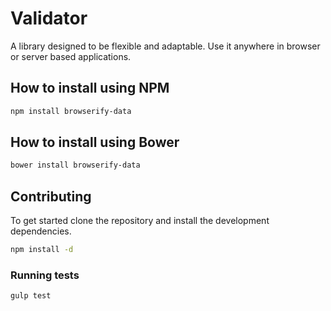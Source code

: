# Validator

A library designed to be flexible and adaptable. Use it anywhere in browser or server based applications.


## How to install using NPM

```bash
npm install browserify-data
```


## How to install using Bower

```bash
bower install browserify-data
```


## Contributing

To get started clone the repository and install the development dependencies.

```bash
npm install -d
```


### Running tests

```bash
gulp test
```
